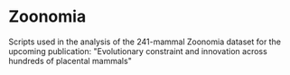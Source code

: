 # Zoonomia
Scripts used in the analysis of the 241-mammal Zoonomia dataset for the upcoming publication: "Evolutionary constraint and innovation across hundreds of placental mammals"
